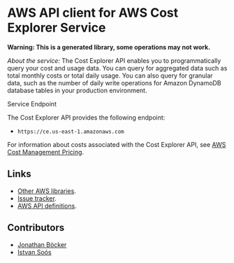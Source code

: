 # AWS API client for AWS Cost Explorer Service

**Warning: This is a generated library, some operations may not work.**

*About the service:*
The Cost Explorer API enables you to programmatically query your cost and
usage data. You can query for aggregated data such as total monthly costs or
total daily usage. You can also query for granular data, such as the number
of daily write operations for Amazon DynamoDB database tables in your
production environment.

Service Endpoint

The Cost Explorer API provides the following endpoint:

<ul>
<li>
<code>https://ce.us-east-1.amazonaws.com</code>
</li>
</ul>
For information about costs associated with the Cost Explorer API, see <a
href="https://aws.amazon.com/aws-cost-management/pricing/">AWS Cost
Management Pricing</a>.

## Links

- [Other AWS libraries](https://github.com/agilord/aws_client/tree/master/generated).
- [Issue tracker](https://github.com/agilord/aws_client/issues).
- [AWS API definitions](https://github.com/aws/aws-sdk-js/tree/master/apis).

## Contributors

- [Jonathan Böcker](https://github.com/Schwusch)
- [Istvan Soós](https://github.com/isoos)

